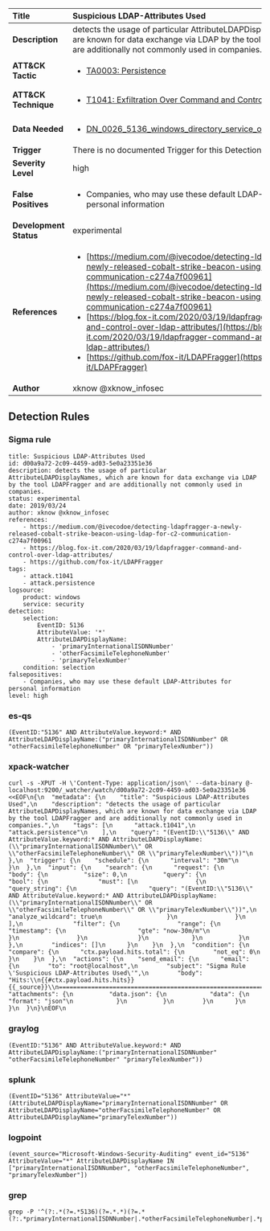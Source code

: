 | Title                    | Suspicious LDAP-Attributes Used       |
|:-------------------------|:------------------|
| **Description**          | detects the usage of particular AttributeLDAPDisplayNames, which are known for data exchange via LDAP by the tool LDAPFragger and are additionally not commonly used in companies. |
| **ATT&amp;CK Tactic**    |  <ul><li>[TA0003: Persistence](https://attack.mitre.org/tactics/TA0003)</li></ul>  |
| **ATT&amp;CK Technique** | <ul><li>[T1041: Exfiltration Over Command and Control Channel](https://attack.mitre.org/techniques/T1041)</li></ul>  |
| **Data Needed**          | <ul><li>[DN_0026_5136_windows_directory_service_object_was_modified](../Data_Needed/DN_0026_5136_windows_directory_service_object_was_modified.md)</li></ul>  |
| **Trigger**              |  There is no documented Trigger for this Detection Rule yet  |
| **Severity Level**       | high |
| **False Positives**      | <ul><li>Companies, who may use these default LDAP-Attributes for personal information</li></ul>  |
| **Development Status**   | experimental |
| **References**           | <ul><li>[https://medium.com/@ivecodoe/detecting-ldapfragger-a-newly-released-cobalt-strike-beacon-using-ldap-for-c2-communication-c274a7f00961](https://medium.com/@ivecodoe/detecting-ldapfragger-a-newly-released-cobalt-strike-beacon-using-ldap-for-c2-communication-c274a7f00961)</li><li>[https://blog.fox-it.com/2020/03/19/ldapfragger-command-and-control-over-ldap-attributes/](https://blog.fox-it.com/2020/03/19/ldapfragger-command-and-control-over-ldap-attributes/)</li><li>[https://github.com/fox-it/LDAPFragger](https://github.com/fox-it/LDAPFragger)</li></ul>  |
| **Author**               | xknow @xknow_infosec |


## Detection Rules

### Sigma rule

```
title: Suspicious LDAP-Attributes Used
id: d00a9a72-2c09-4459-ad03-5e0a23351e36
description: detects the usage of particular AttributeLDAPDisplayNames, which are known for data exchange via LDAP by the tool LDAPFragger and are additionally not commonly used in companies.
status: experimental
date: 2019/03/24
author: xknow @xknow_infosec
references:
    - https://medium.com/@ivecodoe/detecting-ldapfragger-a-newly-released-cobalt-strike-beacon-using-ldap-for-c2-communication-c274a7f00961
    - https://blog.fox-it.com/2020/03/19/ldapfragger-command-and-control-over-ldap-attributes/
    - https://github.com/fox-it/LDAPFragger
tags:
    - attack.t1041
    - attack.persistence
logsource:
    product: windows
    service: security
detection:
    selection:
        EventID: 5136
        AttributeValue: '*'
        AttributeLDAPDisplayName:
            - 'primaryInternationalISDNNumber'
            - 'otherFacsimileTelephoneNumber'
            - 'primaryTelexNumber'
    condition: selection
falsepositives:
    - Companies, who may use these default LDAP-Attributes for personal information
level: high

```





### es-qs
    
```
(EventID:"5136" AND AttributeValue.keyword:* AND AttributeLDAPDisplayName:("primaryInternationalISDNNumber" OR "otherFacsimileTelephoneNumber" OR "primaryTelexNumber"))
```


### xpack-watcher
    
```
curl -s -XPUT -H \'Content-Type: application/json\' --data-binary @- localhost:9200/_watcher/watch/d00a9a72-2c09-4459-ad03-5e0a23351e36 <<EOF\n{\n  "metadata": {\n    "title": "Suspicious LDAP-Attributes Used",\n    "description": "detects the usage of particular AttributeLDAPDisplayNames, which are known for data exchange via LDAP by the tool LDAPFragger and are additionally not commonly used in companies.",\n    "tags": [\n      "attack.t1041",\n      "attack.persistence"\n    ],\n    "query": "(EventID:\\"5136\\" AND AttributeValue.keyword:* AND AttributeLDAPDisplayName:(\\"primaryInternationalISDNNumber\\" OR \\"otherFacsimileTelephoneNumber\\" OR \\"primaryTelexNumber\\"))"\n  },\n  "trigger": {\n    "schedule": {\n      "interval": "30m"\n    }\n  },\n  "input": {\n    "search": {\n      "request": {\n        "body": {\n          "size": 0,\n          "query": {\n            "bool": {\n              "must": [\n                {\n                  "query_string": {\n                    "query": "(EventID:\\"5136\\" AND AttributeValue.keyword:* AND AttributeLDAPDisplayName:(\\"primaryInternationalISDNNumber\\" OR \\"otherFacsimileTelephoneNumber\\" OR \\"primaryTelexNumber\\"))",\n                    "analyze_wildcard": true\n                  }\n                }\n              ],\n              "filter": {\n                "range": {\n                  "timestamp": {\n                    "gte": "now-30m/m"\n                  }\n                }\n              }\n            }\n          }\n        },\n        "indices": []\n      }\n    }\n  },\n  "condition": {\n    "compare": {\n      "ctx.payload.hits.total": {\n        "not_eq": 0\n      }\n    }\n  },\n  "actions": {\n    "send_email": {\n      "email": {\n        "to": "root@localhost",\n        "subject": "Sigma Rule \'Suspicious LDAP-Attributes Used\'",\n        "body": "Hits:\\n{{#ctx.payload.hits.hits}}{{_source}}\\n================================================================================\\n{{/ctx.payload.hits.hits}}",\n        "attachments": {\n          "data.json": {\n            "data": {\n              "format": "json"\n            }\n          }\n        }\n      }\n    }\n  }\n}\nEOF\n
```


### graylog
    
```
(EventID:"5136" AND AttributeValue.keyword:* AND AttributeLDAPDisplayName:("primaryInternationalISDNNumber" "otherFacsimileTelephoneNumber" "primaryTelexNumber"))
```


### splunk
    
```
(EventID="5136" AttributeValue="*" (AttributeLDAPDisplayName="primaryInternationalISDNNumber" OR AttributeLDAPDisplayName="otherFacsimileTelephoneNumber" OR AttributeLDAPDisplayName="primaryTelexNumber"))
```


### logpoint
    
```
(event_source="Microsoft-Windows-Security-Auditing" event_id="5136" AttributeValue="*" AttributeLDAPDisplayName IN ["primaryInternationalISDNNumber", "otherFacsimileTelephoneNumber", "primaryTelexNumber"])
```


### grep
    
```
grep -P '^(?:.*(?=.*5136)(?=.*.*)(?=.*(?:.*primaryInternationalISDNNumber|.*otherFacsimileTelephoneNumber|.*primaryTelexNumber)))'
```



